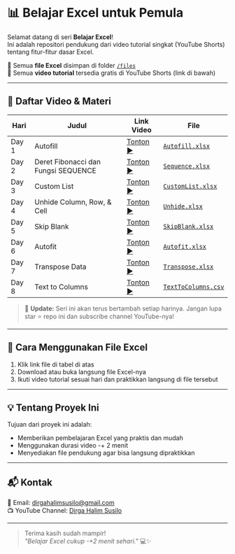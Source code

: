 # 📊 Belajar Excel untuk Pemula

Selamat datang di seri **Belajar Excel**!  
Ini adalah repositori pendukung dari video tutorial singkat (YouTube Shorts) tentang fitur-fitur dasar Excel.  

📁 Semua **file Excel** disimpan di folder [`/files`](./files)  
🎥 Semua **video tutorial** tersedia gratis di YouTube Shorts (link di bawah)  

---

## 📌 Daftar Video & Materi

| Hari | Judul | Link Video | File |
|------|-------|------------|------|
| Day 1 | Autofill | [Tonton ▶️](https://youtube.com/shorts/dYFpJ_X92Q0?si=aOxSSHbZqOIckS2Y) | [`Autofill.xlsx`](files/Autofill.xlsx) |
| Day 2 | Deret Fibonacci dan Fungsi SEQUENCE | [Tonton ▶️](https://youtube.com/shorts/SvmZD7znydA?si=jQ1mmBPB-pr7BktG) | [`Sequence.xlsx`](files/Sequence.xlsx) |
| Day 3 | Custom List | [Tonton ▶️](https://youtube.com/shorts/H_cKgWGoFjc?si=GXDIevWImZVp789C) | [`CustomList.xlsx`](files/CustomList.xlsx) |
| Day 4 | Unhide Column, Row, & Cell | [Tonton ▶️](https://youtube.com/shorts/exlWyrW6nlI?si=7gPSbS2luBqzyCsC) | [`Unhide.xlsx`](files/Unhide.xlsx) |
| Day 5 | Skip Blank | [Tonton ▶️](https://youtube.com/shorts/SKjymh5b5xE?si=IXjgKG47TsV2X3BG) | [`SkipBlank.xlsx`](files/SkipBlank.xlsx) |
| Day 6 | Autofit | [Tonton ▶️](https://youtube.com/shorts/8oTj_th26qE?si=uPs3a6nEVjKCRPwd) | [`Autofit.xlsx`](files/Autofit.xlsx) |
| Day 7 | Transpose Data | [Tonton ▶️](https://youtube.com/shorts/hKCWPwfHauU?si=xo2EJce_QEtXVfqp) | [`Transpose.xlsx`](files/Transpose.xlsx) |
| Day 8 | Text to Columns | [Tonton ▶️](https://www.youtube.com/shorts/w5Lr6ArDNJk) | [`TextToColumns.csv`](files/TextToColumns.csv) |

> 🔄 **Update:** Seri ini akan terus bertambah setiap harinya. Jangan lupa star ⭐ repo ini dan subscribe channel YouTube-nya!

---

## 📂 Cara Menggunakan File Excel

1. Klik link file di tabel di atas
2. Download atau buka langsung file Excel-nya
3. Ikuti video tutorial sesuai hari dan praktikkan langsung di file tersebut

---

## 💡 Tentang Proyek Ini

Tujuan dari proyek ini adalah:
- Memberikan pembelajaran Excel yang praktis dan mudah
- Menggunakan durasi video -+ 2 menit
- Menyediakan file pendukung agar bisa langsung dipraktikkan

---


## 📬 Kontak

📧 Email: dirgahalimsusilo@gmail.com  
📺 YouTube Channel: [Dirga Halim Susilo](https://youtube.com/@DirgaHalimSusilo)

---

> Terima kasih sudah mampir!  
> _"Belajar Excel cukup -+2 menit sehari."_ 💻✨
